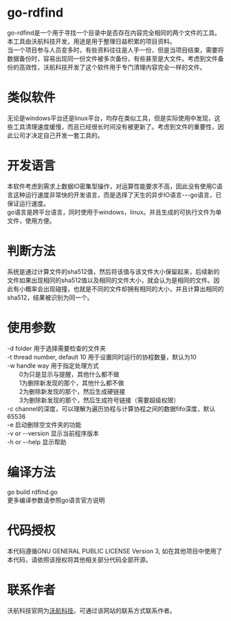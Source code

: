# go-rdfind
go-rdfind是一个用于寻找一个目录中是否存在内容完全相同的两个文件的工具。  
本工具由沃航科技开发，用途是用于整理日益积累的项目资料。  
当一个项目参与人员变多时，有些资料往往是人手一份，但是当项目结束，需要将数据备份时，容易出现同一份文件被多次备份，有些甚至是大文件。考虑到文件备份的高效性，沃航科技开发了这个软件用于专门清理内容完全一样的文件。  

# 类似软件
无论是windows平台还是linux平台，均存在类似工具，但是实际使用中发现，这些工具清理速度缓慢，而且已经很长时间没有被更新了。考虑到文件的重要性，因此公司才决定自己开发一套工具的。  

# 开发语言
本软件考虑到需求上数据IO密集型操作，对运算性能要求不高，因此没有使用C语言这种运行速度非常快的开发语言，而是选择了天生的异步IO语言---go语言，已保证运行速度。  
go语言是跨平台语言，同时使用于windows，linux。并且生成的可执行文件为单文件，使用方便。  

# 判断方法
系统是通过计算文件的sha512值，然后将该值与该文件大小保留起来，后续新的文件如果出现相同的sha512值以及相同的文件大小，就会认为是相同的文件。因此有小概率会出现碰撞，也就是不同的文件却拥有相同的大小，并且计算出相同的sha512，结果被识别为同一个。  

# 使用参数
-d folder 用于选择需要检查的文件夹  
-t thread number, default 10 用于设置同时运行的协程数量，默认为10  
-w handle way 用于指定处理方式  
&emsp;&emsp;0为只是显示与提醒，其他什么都不做  
&emsp;&emsp;1为删除新发现的那个，其他什么都不做  
&emsp;&emsp;2为删除新发现的那个，然后生成硬链接  
&emsp;&emsp;3为删除新发现的那个，然后生成符号链接（需要超级权限）  
-c channel的深度，可以理解为遍历协程与计算协程之间的数据fifo深度，默认65536  
-e 启动删除空文件夹的功能  
-v or --version 显示当前程序版本  
-h or --help 显示帮助  

# 编译方法
go build rdfind.go  
更多编译参数请参照go语言官方说明  

# 代码授权
本代码遵循GNU GENERAL PUBLIC LICENSE Version 3, 如在其他项目中使用了本代码，请依照该授权将其他相关部分代码全部开源。  

# 联系作者
沃航科技官网为[沃航科技](https://www.worldflying.cn/)。可通过该网站的联系方式联系作者。  
